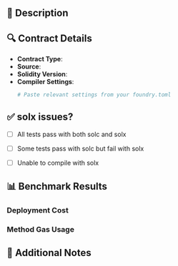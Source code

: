 ## 📝 Description

<!-- Describe the contracts you're submitting for benchmarking -->

## 🔍 Contract Details

- **Contract Type**: <!-- e.g., ERC20, ERC721, DEX, etc. -->
- **Source**: <!-- Original or forked? If forked, provide original source -->
- **Solidity Version**: <!-- e.g., 0.8.20 -->
- **Compiler Settings**:
  ```toml
  # Paste relevant settings from your foundry.toml
  ```

## ✅ solx issues?

<!-- Describe if you encountered any issues with solx -->

- [ ] All tests pass with both solc and solx
- [ ] Some tests pass with solc but fail with solx
- [ ] Unable to compile with solx


## 📊 Benchmark Results

<!-- Share interesting findings from your gas comparison -->

### Deployment Cost
<!-- e.g., "solx shows 10% improvement in deployment cost" -->

### Method Gas Usage
<!-- List methods where you see significant differences -->

## 🔬 Additional Notes

<!-- Any other relevant information, observations, or edge cases discovered --> 
